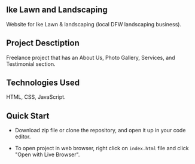## Ike Lawn and Landscaping

Website for Ike Lawn & landscaping (local DFW landscaping business).

## Project Desctiption

Freelance project that has an About Us, Photo Gallery, Services, and Testimonial section.

## Technologies Used

HTML, CSS, JavaScript.

## Quick Start

- Download zip file or clone the repository, and open it up in your code editor.

- To open project in web browser, right click on `index.html` file and click "Open with Live Browser".
